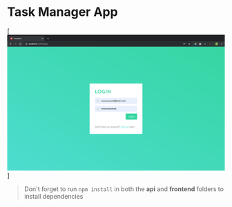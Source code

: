 # Task Manager App

[![Application Design Illustration](loginScreenshot.png)]

> Don't forget to run `npm install` in both the **api** and **frontend** folders to install dependencies

